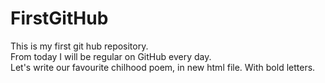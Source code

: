# FirstGitHub
This is my first git hub repository.
<br>
From today I will be regular on GitHub every day.
<br>
Let's write our favourite chilhood poem, in new html file. With bold letters.
